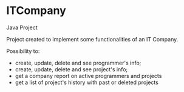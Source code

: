 # ITCompany
Java Project

Project created to implement some functionalities of an IT Company.

Possibility to:
 - create, update, delete and see programmer's info;
 - create, update, delete and see project's info;
 - get a company report on active programmers and projects
 - get a list of project's history with past or deleted projects

